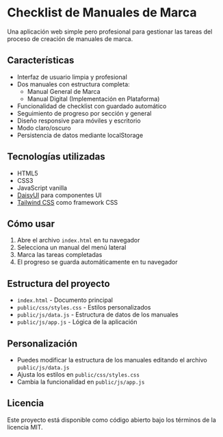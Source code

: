 # Checklist de Manuales de Marca

Una aplicación web simple pero profesional para gestionar las tareas del proceso de creación de manuales de marca.

## Características

- Interfaz de usuario limpia y profesional
- Dos manuales con estructura completa:
  - Manual General de Marca
  - Manual Digital (Implementación en Plataforma)
- Funcionalidad de checklist con guardado automático
- Seguimiento de progreso por sección y general
- Diseño responsive para móviles y escritorio
- Modo claro/oscuro
- Persistencia de datos mediante localStorage

## Tecnologías utilizadas

- HTML5
- CSS3
- JavaScript vanilla
- [DaisyUI](https://daisyui.com/) para componentes UI
- [Tailwind CSS](https://tailwindcss.com/) como framework CSS

## Cómo usar

1. Abre el archivo `index.html` en tu navegador
2. Selecciona un manual del menú lateral
3. Marca las tareas completadas
4. El progreso se guarda automáticamente en tu navegador

## Estructura del proyecto

- `index.html` - Documento principal
- `public/css/styles.css` - Estilos personalizados
- `public/js/data.js` - Estructura de datos de los manuales
- `public/js/app.js` - Lógica de la aplicación

## Personalización

- Puedes modificar la estructura de los manuales editando el archivo `public/js/data.js`
- Ajusta los estilos en `public/css/styles.css`
- Cambia la funcionalidad en `public/js/app.js`

## Licencia

Este proyecto está disponible como código abierto bajo los términos de la licencia MIT. 